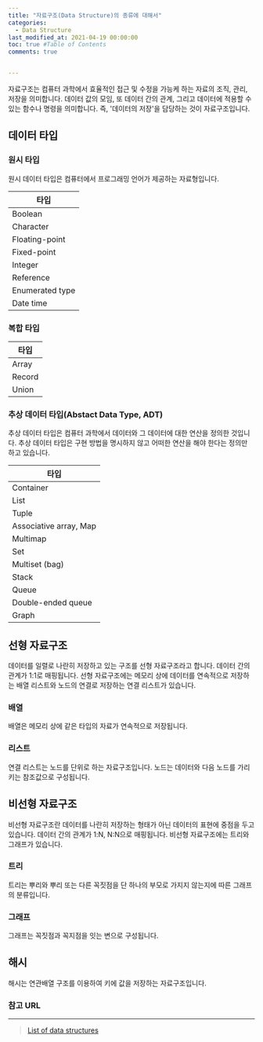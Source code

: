 ```yaml
---
title: "자료구조(Data Structure)의 종류에 대해서"
categories: 
  - Data Structure
last_modified_at: 2021-04-19 00:00:00
toc: true #Table of Contents
comments: true


---
```


자료구조는 컴퓨터 과학에서 효율적인 접근 및 수정을 가능케 하는 자료의 조직, 관리, 저장을 의미합니다. 데이터 값의 모임, 또 데이터 간의 관계, 그리고 데이터에 적용할 수 있는 함수나 명령을 의미합니다. 즉, '데이터의 저장'을 담당하는 것이 자료구조입니다.

## 데이터 타입

### 원시 타입

원시 데이터 타입은 컴퓨터에서 프로그래밍 언어가 제공하는 자료형입니다.

| 타입 |
| -------- |
| Boolean |
| Character |
| Floating-point |
| Fixed-point |
| Integer |
| Reference |
| Enumerated type |
| Date time |



### 복합 타입

| 타입 |
| -------- |
| Array |
| Record |
| Union  |



### 추상 데이터 타입(Abstact Data Type, ADT)

추상 데이터 타입은 컴퓨터 과학에서 데이터와 그 데이터에 대한 연산을 정의한 것입니다. 추상 데이터 타입은 구현 방법을 명시하지 않고 어떠한 연산을 해야 한다는 정의만 하고 있습니다.

| 타입               |
| ------------------ |
| Container          |
| List               |
| Tuple              |
| Associative array, Map              |
| Multimap           |
| Set                |
| Multiset (bag)     |
| Stack              |
| Queue              |
| Double-ended queue |
| Graph              |



## 선형 자료구조

데이터를 일렬로 나란히 저장하고 있는 구조를 선형 자료구조라고 합니다. 데이터 간의 관계가 1:1로 매핑됩니다. 선형 자료구조에는 메모리 상에 데이터를 연속적으로 저장하는 배열 리스트와 노드의 연결로 저장하는 연결 리스트가 있습니다.

### 배열

배열은 메모리 상에 같은 타입의 자료가 연속적으로 저장됩니다.

### 리스트

연결 리스트는 노드를 단위로 하는 자료구조입니다. 노드는 데이터와 다음 노드를 가리키는 참조값으로 구성됩니다.

## 비선형 자료구조

비선형 자료구조란 데이터를 나란히 저장하는 형태가 아닌 데이터의 표현에 중점을 두고 있습니다. 데이터 간의 관계가 1:N, N:N으로 매핑됩니다. 비선형 자료구조에는 트리와 그래프가 있습니다.

### 트리

트리는 뿌리와 뿌리 또는 다른 꼭짓점을 단 하나의 부모로 가지지 않는지에 따른 그래프의 분류입니다.

### 그래프

그래프는 꼭짓점과 꼭지점을 잇는 변으로 구성됩니다.

## 해시

해시는 연관배열 구조를 이용하여 키에 값을 저장하는 자료구조입니다.


### 참고 URL

---

>   [List of data structures](https://en.wikipedia.org/wiki/List_of_data_structures)

